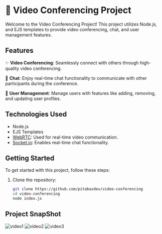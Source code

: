 # 🎥 Video Conferencing Project

Welcome to the Video Conferencing Project! This project utilizes Node.js, and EJS templates to provide video conferencing, chat, and user management features.

## Features

✨ **Video Conferencing**: Seamlessly connect with others through high-quality video conferencing.

💬 **Chat**: Enjoy real-time chat functionality to communicate with other participants during the conference.

👤 **User Management**: Manage users with features like adding, removing, and updating user profiles.

## Technologies Used

- Node.js
- EJS Templates
- [WebRTC](https://webrtc.org/): Used for real-time video communication.
- [Socket.io](https://socket.io/): Enables real-time chat functionality.

## Getting Started

To get started with this project, follow these steps:

1. Clone the repository:

   ```bash
   git clone https://github.com/pitabasdev/video-conferencing
   cd video-conferencing
   node index.js
## Project SnapShot
![video1](https://github.com/pitabasdev/video-conferencing/assets/85897297/0bf7adaf-39ec-41ad-adbd-3f86a3ce42a9)
![video2](https://github.com/pitabasdev/video-conferencing/assets/85897297/578a2843-0a08-4b13-960e-3e6c1b3c5d97)
![video3](https://github.com/pitabasdev/video-conferencing/assets/85897297/810ecdf7-f02a-4d5d-be39-a98f5d39bd1b)
